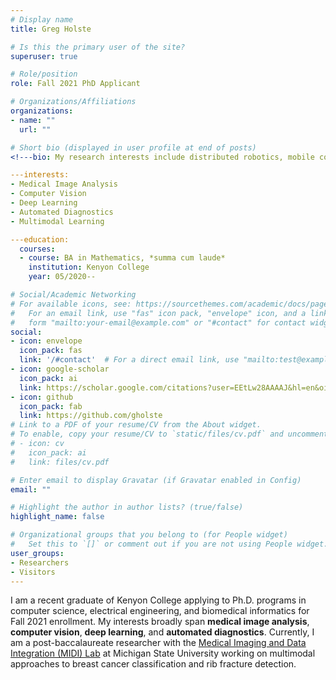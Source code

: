 ```yaml
---
# Display name
title: Greg Holste

# Is this the primary user of the site?
superuser: true

# Role/position
role: Fall 2021 PhD Applicant

# Organizations/Affiliations
organizations:
- name: ""
  url: ""

# Short bio (displayed in user profile at end of posts)
<!---bio: My research interests include distributed robotics, mobile computing and programmable matter.--->

---interests:
- Medical Image Analysis
- Computer Vision
- Deep Learning
- Automated Diagnostics
- Multimodal Learning

---education:
  courses:
  - course: BA in Mathematics, *summa cum laude*
    institution: Kenyon College
    year: 05/2020--

# Social/Academic Networking
# For available icons, see: https://sourcethemes.com/academic/docs/page-builder/#icons
#   For an email link, use "fas" icon pack, "envelope" icon, and a link in the
#   form "mailto:your-email@example.com" or "#contact" for contact widget.
social:
- icon: envelope
  icon_pack: fas
  link: '/#contact'  # For a direct email link, use "mailto:test@example.org".
- icon: google-scholar
  icon_pack: ai
  link: https://scholar.google.com/citations?user=EEtLw28AAAAJ&hl=en&oi=ao
- icon: github
  icon_pack: fab
  link: https://github.com/gholste
# Link to a PDF of your resume/CV from the About widget.
# To enable, copy your resume/CV to `static/files/cv.pdf` and uncomment the lines below.
# - icon: cv
#   icon_pack: ai
#   link: files/cv.pdf

# Enter email to display Gravatar (if Gravatar enabled in Config)
email: ""

# Highlight the author in author lists? (true/false)
highlight_name: false

# Organizational groups that you belong to (for People widget)
#   Set this to `[]` or comment out if you are not using People widget.
user_groups:
- Researchers
- Visitors
---
```


I am a recent graduate of Kenyon College applying to Ph.D. programs in computer science, electrical engineering, and biomedical informatics for Fall 2021 enrollment. My interests broadly span **medical image analysis**, **computer vision**, **deep learning**, and **automated diagnostics**. Currently, I am a post-baccalaureate researcher with the [Medical Imaging and Data Integration (MIDI) Lab](https://www.midilab.org/) at Michigan State University working on multimodal approaches to breast cancer classification and rib fracture detection.
